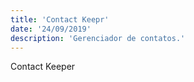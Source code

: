 ```yaml
---
title: 'Contact Keepr'
date: '24/09/2019'
description: 'Gerenciador de contatos.'
---
```


Contact Keeper
